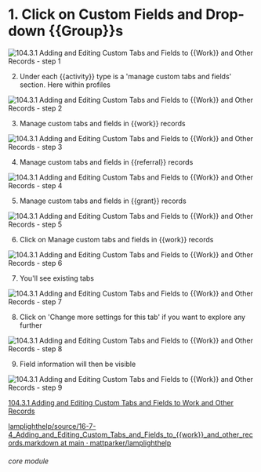 # 1. Click on Custom Fields and Drop-down {{Group}}s


![104.3.1 Adding and Editing Custom Tabs and Fields to {{Work}} and Other Records - step 1](104.3.1_Adding_and_Editing_Custom_Tabs_and_Fields_to_Work_and_Other_Records_im_1.png)

2. Under each {{activity}} type is a &#039;manage custom tabs and fields&#039; section. Here within profiles

![104.3.1 Adding and Editing Custom Tabs and Fields to {{Work}} and Other Records - step 2](104.3.1_Adding_and_Editing_Custom_Tabs_and_Fields_to_Work_and_Other_Records_im_2.png)

3. Manage custom tabs and fields in {{work}} records

![104.3.1 Adding and Editing Custom Tabs and Fields to {{Work}} and Other Records - step 3](104.3.1_Adding_and_Editing_Custom_Tabs_and_Fields_to_Work_and_Other_Records_im_3.png)

4. Manage custom tabs and fields in {{referral}} records

![104.3.1 Adding and Editing Custom Tabs and Fields to {{Work}} and Other Records - step 4](104.3.1_Adding_and_Editing_Custom_Tabs_and_Fields_to_Work_and_Other_Records_im_4.png)

5. Manage custom tabs and fields in {{grant}} records

![104.3.1 Adding and Editing Custom Tabs and Fields to {{Work}} and Other Records - step 5](104.3.1_Adding_and_Editing_Custom_Tabs_and_Fields_to_Work_and_Other_Records_im_5.png)

6. Click on Manage custom tabs and fields in {{work}} records

![104.3.1 Adding and Editing Custom Tabs and Fields to {{Work}} and Other Records - step 6](104.3.1_Adding_and_Editing_Custom_Tabs_and_Fields_to_Work_and_Other_Records_im_6.png)

7. You&#039;ll see existing tabs

![104.3.1 Adding and Editing Custom Tabs and Fields to {{Work}} and Other Records - step 7](104.3.1_Adding_and_Editing_Custom_Tabs_and_Fields_to_Work_and_Other_Records_im_7.png)

8. Click on &#039;Change more settings for this tab&#039; if you want to explore any further

![104.3.1 Adding and Editing Custom Tabs and Fields to {{Work}} and Other Records - step 8](104.3.1_Adding_and_Editing_Custom_Tabs_and_Fields_to_Work_and_Other_Records_im_8.png)

9. Field information will then be visible

![104.3.1 Adding and Editing Custom Tabs and Fields to {{Work}} and Other Records - step 9](104.3.1_Adding_and_Editing_Custom_Tabs_and_Fields_to_Work_and_Other_Records_im_9.png)

[104.3.1 Adding and Editing Custom Tabs and Fields to Work and Other Records](/help/index/p/104.3.1)

[lamplighthelp/source/16-7-4_Adding_and_Editing_Custom_Tabs_and_Fields_to_{{work}}_and_other_records.markdown at main · mattparker/lamplighthelp](https://github.com/mattparker/lamplighthelp/blob/main/source/16-7-4_Adding_and_Editing_Custom_Tabs_and_Fields_to_work_and_other_records.markdown)


###### core module